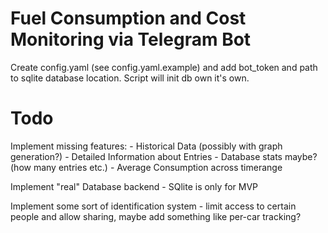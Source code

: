 # Fuel Consumption and Cost Monitoring via Telegram Bot

Create config.yaml (see config.yaml.example) and add bot_token and path to sqlite database location. Script will init db own it's own.


# Todo
Implement missing features:
    - Historical Data (possibly with graph generation?)
    - Detailed Information about Entries
    - Database stats maybe? (how many entries etc.)
    - Average Consumption across timerange

Implement "real" Database backend - SQlite is only for MVP

Implement some sort of identification system - limit access to certain people and allow sharing, maybe add something like per-car tracking?
